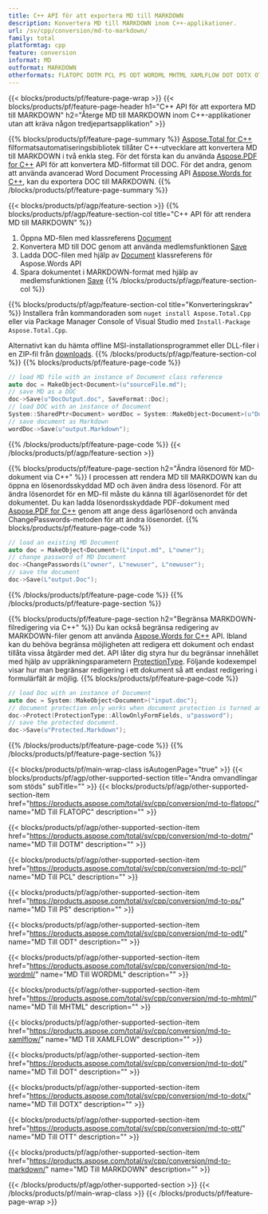 ```yaml
---
title: C++ API för att exportera MD till MARKDOWN
description: Konvertera MD till MARKDOWN inom C++-applikationer.
url: /sv/cpp/conversion/md-to-markdown/
family: total
platformtag: cpp
feature: conversion
informat: MD
outformat: MARKDOWN
otherformats: FLATOPC DOTM PCL PS ODT WORDML MHTML XAMLFLOW DOT DOTX OTT DOCM
---
```

{{< blocks/products/pf/feature-page-wrap >}}
{{< blocks/products/pf/feature-page-header h1="C++ API för att exportera MD till MARKDOWN" h2="Återge MD till MARKDOWN inom C++-applikationer utan att kräva någon tredjepartsapplikation" >}}

{{% blocks/products/pf/feature-page-summary %}}
[Aspose.Total for C++](https://products.aspose.com/total/cpp/) filformatsautomatiseringsbibliotek tillåter C++-utvecklare att konvertera MD till MARKDOWN i två enkla steg. För det första kan du använda [Aspose.PDF for C++](https://products.aspose.com/pdf/cpp/) API för att konvertera MD-filformat till DOC. För det andra, genom att använda avancerad Word Document Processing API [Aspose.Words for C++](https://products.aspose.com/words/cpp/), kan du exportera DOC till MARKDOWN. 
{{% /blocks/products/pf/feature-page-summary  %}}

{{< blocks/products/pf/agp/feature-section >}}
{{% blocks/products/pf/agp/feature-section-col title="C++ API för att rendera MD till MARKDOWN" %}}
1. Öppna MD-filen med klassreferens [Document](https://reference.aspose.com/pdf/cpp/class/aspose.pdf.document)
2. Konvertera MD till DOC genom att använda medlemsfunktionen [Save](https://reference.aspose.com/pdf/cpp/class/aspose.pdf.document#adb8061c585440fde49c1263e68837f01)
3. Ladda DOC-filen med hjälp av [Document](https://reference.aspose.com/words/cpp/class/aspose.words.document) klassreferens för Aspose.Words API
4. Spara dokumentet i MARKDOWN-format med hjälp av medlemsfunktionen [Save](https://reference.aspose.com/words/cpp/class/aspose.words.document#save_stream_saveformat)
{{% /blocks/products/pf/agp/feature-section-col %}}

{{% blocks/products/pf/agp/feature-section-col title="Konverteringskrav" %}}
Installera från kommandoraden som ```nuget install Aspose.Total.Cpp``` eller via Package Manager Console of Visual Studio med ```Install-Package Aspose.Total.Cpp```.

Alternativt kan du hämta offline MSI-installationsprogrammet eller DLL-filer i en ZIP-fil från [downloads](https://downloads.aspose.com/total/cpp).
{{% /blocks/products/pf/agp/feature-section-col %}}
{{% blocks/products/pf/feature-page-code %}}

```cpp
// load MD file with an instance of Document class reference
auto doc = MakeObject<Document>(u"sourceFile.md");
// save MD as a DOC 
doc->Save(u"DocOutput.doc", SaveFormat::Doc); 
// load DOC with an instance of Document
System::SharedPtr<Document> wordDoc = System::MakeObject<Document>(u"DocOutput.doc");
// save document as Markdown
wordDoc->Save(u"output.Markdown");  
```

{{% /blocks/products/pf/feature-page-code %}}
{{< /blocks/products/pf/agp/feature-section >}}

{{% blocks/products/pf/feature-page-section  h2="Ändra lösenord för MD-dokument via C++" %}}
I processen att rendera MD till MARKDOWN kan du öppna en lösenordsskyddad MD och även ändra dess lösenord. För att ändra lösenordet för en MD-fil måste du känna till ägarlösenordet för det dokumentet. Du kan ladda lösenordsskyddade PDF-dokument med [Aspose.PDF for C++](https://products.aspose.com/pdf/cpp/) genom att ange dess ägarlösenord och använda ChangePasswords-metoden för att ändra lösenordet.
{{% blocks/products/pf/feature-page-code %}}

```cpp
// load an existing MD Document
auto doc = MakeObject<Document>(L"input.md", L"owner");
// change password of MD Document
doc->ChangePasswords(L"owner", L"newuser", L"newuser");
// save the document
doc->Save(L"output.Doc");
```
{{% /blocks/products/pf/feature-page-code  %}}
{{% /blocks/products/pf/feature-page-section %}}

{{% blocks/products/pf/feature-page-section  h2="Begränsa MARKDOWN-filredigering via C++" %}}
Du kan också begränsa redigering av MARKDOWN-filer genom att använda [Aspose.Words for C++](https://products.aspose.com/words/cpp/) API. Ibland kan du behöva begränsa möjligheten att redigera ett dokument och endast tillåta vissa åtgärder med det. API låter dig styra hur du begränsar innehållet med hjälp av uppräkningsparametern [ProtectionType](https://reference.aspose.com/words/cpp/namespace/aspose.words#protectiontype). Följande kodexempel visar hur man begränsar redigering i ett dokument så att endast redigering i formulärfält är möjlig.
{{% blocks/products/pf/feature-page-code %}}

```cpp
// load Doc with an instance of Document
auto doc = System::MakeObject<Document>("input.doc");
// document protection only works when document protection is turned and only editing in form fields is allowed.
doc->Protect(ProtectionType::AllowOnlyFormFields, u"password");
// save the protected document.
doc->Save(u"Protected.Markdown");  
```
{{% /blocks/products/pf/feature-page-code  %}}
{{% /blocks/products/pf/feature-page-section %}}

{{< blocks/products/pf/main-wrap-class isAutogenPage="true" >}}
{{< blocks/products/pf/agp/other-supported-section title="Andra omvandlingar som stöds" subTitle="" >}}
{{< blocks/products/pf/agp/other-supported-section-item href="https://products.aspose.com/total/sv/cpp/conversion/md-to-flatopc/" name="MD Till FLATOPC" description="" >}}

{{< blocks/products/pf/agp/other-supported-section-item href="https://products.aspose.com/total/sv/cpp/conversion/md-to-dotm/" name="MD Till DOTM" description="" >}}

{{< blocks/products/pf/agp/other-supported-section-item href="https://products.aspose.com/total/sv/cpp/conversion/md-to-pcl/" name="MD Till PCL" description="" >}}

{{< blocks/products/pf/agp/other-supported-section-item href="https://products.aspose.com/total/sv/cpp/conversion/md-to-ps/" name="MD Till PS" description="" >}}

{{< blocks/products/pf/agp/other-supported-section-item href="https://products.aspose.com/total/sv/cpp/conversion/md-to-odt/" name="MD Till ODT" description="" >}}

{{< blocks/products/pf/agp/other-supported-section-item href="https://products.aspose.com/total/sv/cpp/conversion/md-to-wordml/" name="MD Till WORDML" description="" >}}

{{< blocks/products/pf/agp/other-supported-section-item href="https://products.aspose.com/total/sv/cpp/conversion/md-to-mhtml/" name="MD Till MHTML" description="" >}}

{{< blocks/products/pf/agp/other-supported-section-item href="https://products.aspose.com/total/sv/cpp/conversion/md-to-xamlflow/" name="MD Till XAMLFLOW" description="" >}}

{{< blocks/products/pf/agp/other-supported-section-item href="https://products.aspose.com/total/sv/cpp/conversion/md-to-dot/" name="MD Till DOT" description="" >}}

{{< blocks/products/pf/agp/other-supported-section-item href="https://products.aspose.com/total/sv/cpp/conversion/md-to-dotx/" name="MD Till DOTX" description="" >}}

{{< blocks/products/pf/agp/other-supported-section-item href="https://products.aspose.com/total/sv/cpp/conversion/md-to-ott/" name="MD Till OTT" description="" >}}

{{< blocks/products/pf/agp/other-supported-section-item href="https://products.aspose.com/total/sv/cpp/conversion/md-to-markdown/" name="MD Till MARKDOWN" description="" >}}


{{< /blocks/products/pf/agp/other-supported-section >}}
{{< /blocks/products/pf/main-wrap-class >}}
{{< /blocks/products/pf/feature-page-wrap >}}
